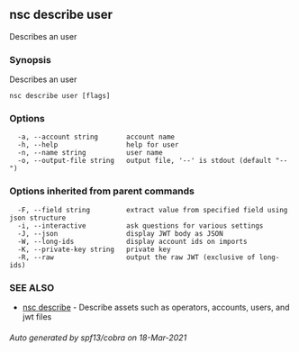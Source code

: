 ## nsc describe user

Describes an user

### Synopsis

Describes an user

```
nsc describe user [flags]
```

### Options

```
  -a, --account string       account name
  -h, --help                 help for user
  -n, --name string          user name
  -o, --output-file string   output file, '--' is stdout (default "--")
```

### Options inherited from parent commands

```
  -F, --field string         extract value from specified field using json structure
  -i, --interactive          ask questions for various settings
  -J, --json                 display JWT body as JSON
  -W, --long-ids             display account ids on imports
  -K, --private-key string   private key
  -R, --raw                  output the raw JWT (exclusive of long-ids)
```

### SEE ALSO

* [nsc describe](nsc_describe.md)	 - Describe assets such as operators, accounts, users, and jwt files

###### Auto generated by spf13/cobra on 18-Mar-2021
